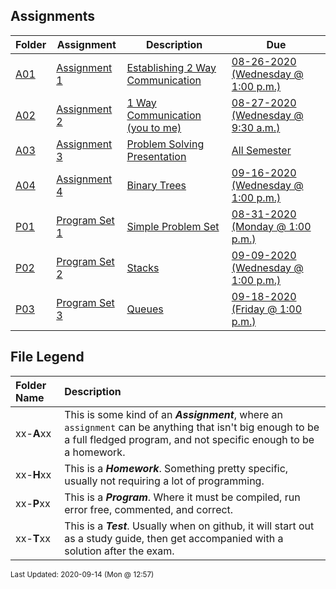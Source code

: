 ## Assignments
| Folder | Assignment | Description | Due|
 | ------------|------------|------------|------------|
 | [A01](https://github.com/rugbyprof/4883-Programming_Techniques/tree/master/Assignments/A01) | [ Assignment 1 ](https://github.com/rugbyprof/4883-Programming_Techniques/tree/master/Assignments/A01) | [ Establishing 2 Way Communication](https://github.com/rugbyprof/4883-Programming_Techniques/tree/master/Assignments/A01) | [08-26-2020 (Wednesday @ 1:00 p.m.)](https://github.com/rugbyprof/4883-Programming_Techniques/tree/master/Assignments/A01) |
 | [A02](https://github.com/rugbyprof/4883-Programming_Techniques/tree/master/Assignments/A02) | [ Assignment 2 ](https://github.com/rugbyprof/4883-Programming_Techniques/tree/master/Assignments/A02) | [ 1 Way Communication (you to me)](https://github.com/rugbyprof/4883-Programming_Techniques/tree/master/Assignments/A02) | [08-27-2020 (Wednesday @ 9:30 a.m.)](https://github.com/rugbyprof/4883-Programming_Techniques/tree/master/Assignments/A02) |
 | [A03](https://github.com/rugbyprof/4883-Programming_Techniques/tree/master/Assignments/A03) | [ Assignment 3 ](https://github.com/rugbyprof/4883-Programming_Techniques/tree/master/Assignments/A03) | [ Problem Solving Presentation](https://github.com/rugbyprof/4883-Programming_Techniques/tree/master/Assignments/A03) | [All Semester](https://github.com/rugbyprof/4883-Programming_Techniques/tree/master/Assignments/A03) |
 | [A04](https://github.com/rugbyprof/4883-Programming_Techniques/tree/master/Assignments/A04) | [ Assignment 4 ](https://github.com/rugbyprof/4883-Programming_Techniques/tree/master/Assignments/A04) | [ Binary Trees](https://github.com/rugbyprof/4883-Programming_Techniques/tree/master/Assignments/A04) | [09-16-2020 (Wednesday @ 1:00 p.m.)](https://github.com/rugbyprof/4883-Programming_Techniques/tree/master/Assignments/A04) |
 | [P01](https://github.com/rugbyprof/4883-Programming_Techniques/tree/master/Assignments/P01) | [ Program Set 1 ](https://github.com/rugbyprof/4883-Programming_Techniques/tree/master/Assignments/P01) | [ Simple Problem Set](https://github.com/rugbyprof/4883-Programming_Techniques/tree/master/Assignments/P01) | [08-31-2020 (Monday @ 1:00 p.m.)](https://github.com/rugbyprof/4883-Programming_Techniques/tree/master/Assignments/P01) |
 | [P02](https://github.com/rugbyprof/4883-Programming_Techniques/tree/master/Assignments/P02) | [ Program Set 2 ](https://github.com/rugbyprof/4883-Programming_Techniques/tree/master/Assignments/P02) | [ Stacks](https://github.com/rugbyprof/4883-Programming_Techniques/tree/master/Assignments/P02) | [09-09-2020 (Wednesday @ 1:00 p.m.)](https://github.com/rugbyprof/4883-Programming_Techniques/tree/master/Assignments/P02) |
 | [P03](https://github.com/rugbyprof/4883-Programming_Techniques/tree/master/Assignments/P03) | [ Program Set 3 ](https://github.com/rugbyprof/4883-Programming_Techniques/tree/master/Assignments/P03) | [ Queues](https://github.com/rugbyprof/4883-Programming_Techniques/tree/master/Assignments/P03) | [09-18-2020 (Friday @ 1:00 p.m.)](https://github.com/rugbyprof/4883-Programming_Techniques/tree/master/Assignments/P03) |
 
    
## File Legend

| Folder Name | Description |
|:-----------|:-------------|
|xx-**A**xx | This is some kind of an ***Assignment***, where an `assignment` can be anything that isn't big enough to be a full fledged program, and not specific enough to be a homework. |
|xx-**H**xx | This is a ***Homework***. Something pretty specific, usually not requiring a lot of programming. |
|xx-**P**xx | This is a ***Program***. Where it must be compiled, run error free, commented, and correct. |
|xx-**T**xx | This is a ***Test***. Usually when on github, it will start out as a study guide, then get accompanied with a solution after the exam. |

    
<sup>Last Updated: 2020-09-14 (Mon @ 12:57)</sup>